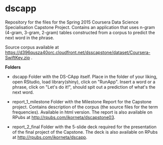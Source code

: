 # dscapp
Repository for the files for the Spring 2015 Coursera Data Science Specialisation Capstone Project. Contains an application that uses n-gram (4-gram, 3-gram, 2-gram) tables constructed from a corpus to predict the next word in the phrase.

Source corpus available at https://d396qusza40orc.cloudfront.net/dsscapstone/dataset/Coursera-SwiftKey.zip .

**Folders**
* dscapp
Folder with the DS-CApp itself. Place in the folder of your liking, open RStudio, load library(shiny), click on "RunApp". Insert a word or a phrase, click on "Let's do it!", should spit out a prediction of what's the next word.

* report_1_milestone
Folder with the Milestone Report for the Capstone project. Contains description of the corpus (the source files for the term frequencies). Available in html version. The report is also available on RPubs at http://rpubs.com/ikorneta/dscapstone03.

* report_2_final
Folder with the 5-slide deck required for the presentation of the final project of the Capstone. The deck is also available on RPubs at http://rpubs.com/ikorneta/dscapp.

